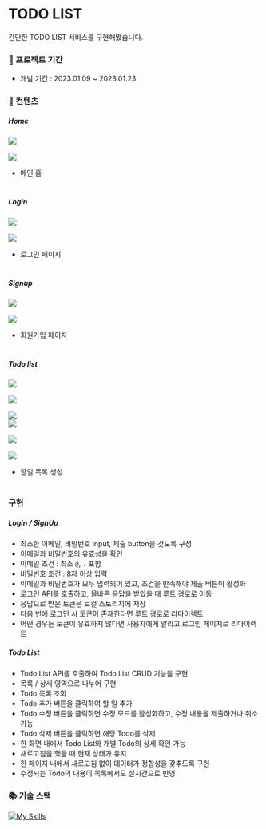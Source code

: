 # TODO LIST

간단한 TODO LIST 서비스를 구현해봤습니다.

### 📆 프로젝트 기간

<ul>
    <li>개발 기간 : 2023.01.09 ~ 2023.01.23</li>
</ul>
  
### 📖 컨텐츠

<div style="margin-bottom:40px;">
    <h5>Home</h5>
    <div style="display:grid; gap:16px;">
        <img src="/screenshot/lightMode/home.png">
        <img src="/screenshot/darkMode/home.png">
    </div>
    <div style="margin-top:8px;">
        <ul>
            <li>메인 홈</li>
        </ul>
    </div>
</div>

<div style="margin-bottom:40px;">
    <h5>Login</h5>
    <div style="display:grid; gap:16px;">
        <img src="/screenshot/lightMode/login.png">
        <img src="/screenshot/darkMode/login.png">
    </div>
    <div style="margin-top:8px;">
        <ul>
            <li>로그인 페이지</li>
        </ul>
    </div>
</div>

<div style="margin-bottom:40px;">
    <h5>Signup</h5>
    <div style="display:grid; gap:16px;">
        <img src="/screenshot/lightMode/signup.png">
        <img src="/screenshot/darkMode/signup.png">
    </div>
    <div style="margin-top:8px;">
        <ul>
            <li>회원가입 페이지</li>
        </ul>
    </div>
</div>

<div style="margin-bottom:40px;">
    <h5>Todo list</h5>
    <div style="display:grid; gap:16px;">
        <img src="/screenshot/lightMode/todo_list1.png">
        <img src="/screenshot/lightMode/todo_list2.png">
        <img src="/screenshot/lightMode/todo_list3.png">
    </div>
    <div style="display:grid; gap:16px;">
        <img src="/screenshot/darkMode/todo_list1.png">
        <img src="/screenshot/darkMode/todo_list2.png">
        <img src="/screenshot/darkMode/todo_list3.png">
    </div>
    <div style="margin-top:8px;">
        <ul>
            <li>할일 목록 생성</li>
        </ul>
    </div>
</div>

### 구현

##### Login / SignUp

- 최소한 이메일, 비밀번호 input, 제출 button을 갖도록 구성
- 이메일과 비밀번호의 유효성을 확인
- 이메일 조건 : 최소 `@`, `.` 포함
- 비밀번호 조건 : 8자 이상 입력
- 이메일과 비밀번호가 모두 입력되어 있고, 조건을 만족해야 제출 버튼이 활성화
- 로그인 API를 호출하고, 올바른 응답을 받았을 때 루트 경로로 이동
- 응답으로 받은 토큰은 로컬 스토리지에 저장
- 다음 번에 로그인 시 토큰이 존재한다면 루트 경로로 리다이렉트
- 어떤 경우든 토큰이 유효하지 않다면 사용자에게 알리고 로그인 페이지로 리다이렉트

##### Todo List

- Todo List API를 호출하여 Todo List CRUD 기능을 구현
- 목록 / 상세 영역으로 나누어 구현
- Todo 목록 조회
- Todo 추가 버튼을 클릭하여 할 일 추가
- Todo 수정 버튼을 클릭하면 수정 모드를 활성화하고, 수정 내용을 제출하거나 취소 가능
- Todo 삭제 버튼을 클릭하면 해당 Todo를 삭제
- 한 화면 내에서 Todo List와 개별 Todo의 상세 확인 가능
- 새로고침을 했을 때 현재 상태가 유지
- 한 페이지 내에서 새로고침 없이 데이터가 정합성을 갖추도록 구현
- 수정되는 Todo의 내용이 목록에서도 실시간으로 반영

### 📚 기술 스택

[![My Skills](https://skillicons.dev/icons?i=html,css,js,react,nextjs,emotion,sass&perline=5)](https://skillicons.dev)
